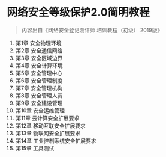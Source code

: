# 网络安全等级保护2.0简明教程

> 内容出自《网络安全登记测评师 培训教程（初级） 2019版》

1. 第1章 安全物理环境
2. 第2章 安全通信网络
3. 第3章 安全区域边界
4. 第4章 安全计算环境
5. 第5章 安全管理中心
6. 第6章 安全管理制度
7. 第7章 安全管理机构
8. 第8章 安全管理人员
9. 第9章 安全建设管理
10. 第10章 安全运维管理
11. 第11章 云计算安全扩展要求
12. 第12章 移动互联安全扩展要求
13. 第13章 物联网安全扩展要求
14. 第14章 工业控制系统安全扩展要求
15. 第15章 工具测试